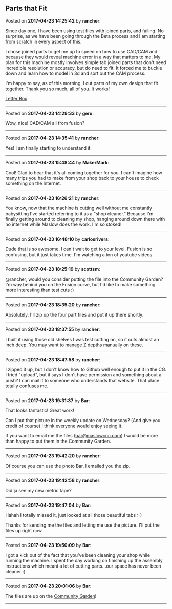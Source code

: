 ## Parts that Fit
Posted on **2017-04-23 14:25:42** by **rancher**:

Since day one, I have been using test files with joined parts, and failing.  No surprise, as we have been going through the Beta process and I am starting from scratch in every aspect of this.

  I chose joined parts to get me up to speed on how to use CAD/CAM and because they would reveal machine error in a way that matters to me.  My plan for this machine mostly involves simple tab joined parts that don't need incredible resolution or accuracy, but do need to fit.  It forced me to buckle down and learn how to model in 3d and sort out the CAM process.  

I'm happy to say, as of this morning, I cut parts of my own design that fit together.  Thank you so much, all of you.  It works!

 [Letter Box](//muut.com/u/maslowcnc/s2/:maslowcnc:GUjh:letterbox.jpg.jpg)

---

Posted on **2017-04-23 14:29:33** by **gero**:

Wow, nice! CAD/CAM all from fusion?

---

Posted on **2017-04-23 14:35:41** by **rancher**:

Yes!  I am finally starting to understand it.

---

Posted on **2017-04-23 15:48:44** by **MakerMark**:

Cool! Glad to hear that it's all coming together for you. I can't imagine how many trips you had to make from your shop back to your house to check something on the Internet.

---

Posted on **2017-04-23 16:26:21** by **rancher**:

You know, now that the machine is cutting well without me constantly babysitting I've started referring to it as a "shop cleaner."  Because I'm finally getting around to cleaning my shop, hanging around down there with no internet while Maslow does the work.  I'm so stoked!

---

Posted on **2017-04-23 16:48:10** by **carlosrivers**:

Dude that is so awesome. I can't wait to get to your level. Fusion is so confusing, but it just takes time. I'm watching a ton of youtube videos.

---

Posted on **2017-04-23 18:25:19** by **scottsm**:

@rancher, would you consider putting the file into the Community Garden? I'm way behind you on the Fusion curve, but I'd like to make something more interesting than test cuts :)

---

Posted on **2017-04-23 18:35:20** by **rancher**:

Absolutely.  I'll zip up the four part files and put it up there shortly.

---

Posted on **2017-04-23 18:37:55** by **rancher**:

I built it using those old shelves I was test cutting on, so it cuts almost an inch deep.  You may want to manage Z depths manually on these.

---

Posted on **2017-04-23 18:47:58** by **rancher**:

I zipped it up, but I don't know how to Github well enough to put it in the CG.  I tried "upload", but it says I don't have permission and something about a push?  I can mail it to someone who understands that website.  That place totally confuses me.

---

Posted on **2017-04-23 19:31:37** by **Bar**:

That looks fantastic! Great work! 

Can I put that picture in the weekly update on Wednesday? (And give you credit of course) I think everyone would enjoy seeing it.

If you want to email me the files (bar@maslowcnc.com) I would be more than happy to put them in the Community Garden.

---

Posted on **2017-04-23 19:42:20** by **rancher**:

Of course you can use the photo Bar.  I emailed you the zip.

---

Posted on **2017-04-23 19:42:58** by **rancher**:

Did'ja see my new metric tape?

---

Posted on **2017-04-23 19:47:04** by **Bar**:

Hahah I totally missed it, just looked at all those beautiful tabs :-)

Thanks for sending me the files and letting me use the picture. I'll put the files up right now.

---

Posted on **2017-04-23 19:50:09** by **Bar**:

I got a kick out of the fact that you've been cleaning your shop while running the machine. I spent the day working on finishing up the assembly instructions which meant a lot of cutting parts...our space has never been cleaner :)

---

Posted on **2017-04-23 20:01:06** by **Bar**:

The files are up on the [Community Garden](https://github.com/MaslowCNC/CommunityGarden/tree/master/Ranchers%20Letter%20Box)!

---


